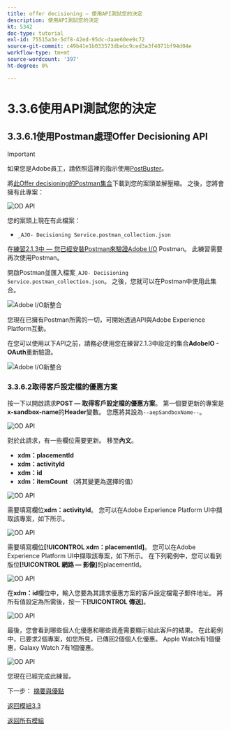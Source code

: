 ```yaml
---
title: offer decisioning — 使用API測試您的決定
description: 使用API測試您的決定
kt: 5342
doc-type: tutorial
exl-id: 75515a3e-5df8-42ed-95dc-daae60ee9c72
source-git-commit: c49b41e1b033573dbebc9ced3a3f4071bf94d04e
workflow-type: tm+mt
source-wordcount: '397'
ht-degree: 0%

---
```


# 3.3.6使用API測試您的決定

## 3.3.6.1使用Postman處理Offer Decisioning API

>[!IMPORTANT]
>
>如果您是Adobe員工，請依照這裡的指示使用[PostBuster](./../../../postbuster.md)。

將[此Offer decisioning的Postman集合](./../../../assets/postman/postman_offer-decisioning.zip)下載到您的案頭並解壓縮。 之後，您將會擁有此專案：

![OD API](./images/unzip.png)

您的案頭上現在有此檔案：

- `_AJO- Decisioning Service.postman_collection.json`

在[練習2.1.3中 — 您已經安裝Postman來驗證Adobe I/O](./../../../modules/rtcdp-b2c/module2.1/ex3.md) Postman。 此練習需要再次使用Postman。

開啟Postman並匯入檔案`_AJO- Decisioning Service.postman_collection.json`。 之後，您就可以在Postman中使用此集合。

![Adobe I/O新整合](./images/postmanui.png)

您現在已擁有Postman所需的一切，可開始透過API與Adobe Experience Platform互動。

在您可以使用以下API之前，請務必使用您在練習2.1.3中設定的集合&#x200B;**AdobeIO - OAuth**&#x200B;重新驗證。

![Adobe I/O新整合](./images/postmanui1.png)


### 3.3.6.2取得客戶設定檔的優惠方案

按一下以開啟請求&#x200B;**POST — 取得客戶設定檔的優惠方案**。 第一個要更新的專案是&#x200B;**x-sandbox-name**&#x200B;的&#x200B;**Header**&#x200B;變數。 您應將其設為`--aepSandboxName--`。

![OD API](./images/api23.png)

對於此請求，有一些欄位需要更新。 移至&#x200B;**內文**。

- **xdm：placementId**
- **xdm：activityId**
- **xdm：id**
- **xdm：itemCount** （將其變更為選擇的值）

![OD API](./images/api24.png)

需要填寫欄位&#x200B;**xdm：activityId**。 您可以在Adobe Experience Platform UI中擷取該專案，如下所示。

![OD API](./images/activityid.png)

需要填寫欄位&#x200B;**[!UICONTROL xdm：placementId]**。 您可以在Adobe Experience Platform UI中擷取該專案，如下所示。 在下列範例中，您可以看到版位&#x200B;**[!UICONTROL 網路 — 影像]**&#x200B;的placementId。

![OD API](./images/placementid.png)

在&#x200B;**xdm：id**&#x200B;欄位中，輸入您要為其請求優惠方案的客戶設定檔電子郵件地址。 將所有值設定為所需後，按一下&#x200B;**[!UICONTROL 傳送]**。

![OD API](./images/api24a.png)

最後，您會看到哪些個人化優惠和哪些資產需要顯示給此客戶的結果。 在此範例中，已要求2個專案，如您所見，已傳回2個個人化優惠。 Apple Watch有1個優惠，Galaxy Watch 7有1個優惠。

![OD API](./images/api25.png)

您現在已經完成此練習。

下一步： [摘要與優點](./summary.md)

[返回模組3.3](./offer-decisioning.md)

[返回所有模組](./../../../overview.md)
